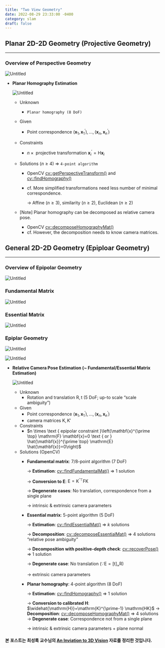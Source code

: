 ```yaml
---
title: "Two View Geometry"
date: 2022-08-29 23:33:00 -0400
category: slam
draft: false
---
```


## Planar 2D-2D Geometry (Projective Geometry)

---

### Overview of Perspective Geometry

![Untitled](/assets/images/Two-view%20Geometry%2082b6f4f5e74d40cfa7c85a983c35a456/Untitled.png)

- **Planar Homography Estimation**

    ![Untitled](/assets/images/Two-view%20Geometry%2082b6f4f5e74d40cfa7c85a983c35a456/Untitled%201.png)

    - Unknown
        - `Planar homography (8 DoF)`
    - Given
        - Point correspondence $\left(\mathbf{x}_{1}, \mathbf{x}_{1}^{\prime}\right), \ldots,\left(\mathbf{x}_{n}, \mathbf{x}_{n}^{\prime}\right)$
    - Constraints
        - $n \times \text { projective transformation } \mathbf{x}_{i}^{\prime}=\mathrm{H} \mathbf{x}_{i}$
    - Solutions ($n \geq 4$) ⇒ `4-point algorithm`
        - OpenCV [cv::getPerspectiveTransform()](https://docs.opencv.org/4.x/da/d54/group__imgproc__transform.html#ga20f62aa3235d869c9956436c870893ae) and [cv::findHomography()](apple.com/kr-edu/store)
        - cf. More simplified transformations need less number of minimal correspondence.

            → Affine ($n \geq 3$), similarity ($n \geq 2$), Euclidean ($n \geq 2$)

    - [Note] Planar homography can be decomposed as relative camera pose.
        - OpenCV [cv::decomposeHomographyMat()](https://docs.opencv.org/4.x/d9/d0c/group__calib3d.html#ga7f60bdff78833d1e3fd6d9d0fd538d92)
        - cf. However, the decomposition needs to know camera matrices.

## General 2D-2D Geometry (Epiploar Geometry)

---

### Overview of Epipolar Geometry

![Untitled](/assets/images/Two-view%20Geometry%2082b6f4f5e74d40cfa7c85a983c35a456/Untitled%202.png)

### Fundamental Matrix

![Untitled](/assets/images/Two-view%20Geometry%2082b6f4f5e74d40cfa7c85a983c35a456/Untitled%203.png)

### Essential Matrix

![Untitled](/assets/images/Two-view%20Geometry%2082b6f4f5e74d40cfa7c85a983c35a456/Untitled%204.png)

### Epiplar Geometry

![Untitled](/assets/images/Two-view%20Geometry%2082b6f4f5e74d40cfa7c85a983c35a456/Untitled%205.png)

![Untitled](/assets/images/Two-view%20Geometry%2082b6f4f5e74d40cfa7c85a983c35a456/Untitled%206.png)

- **Relative Camera Pose Estimation (~ Fundamental/Essential Matrix Estimation)**

    ![Untitled](/assets/images/Two-view%20Geometry%2082b6f4f5e74d40cfa7c85a983c35a456/Untitled%207.png)

    - Unknown
        - Rotation and translation $\mathrm{R,t}$ (5 DoF; up-to scale “scale ambiguity”)
    - Given
        - Point correspondence $\left(\mathbf{x}_1, \mathbf{x}_1^{\prime}\right), \ldots,\left(\mathbf{x}_n, \mathbf{x}_n^{\prime}\right)$
        - camera matrices $\mathrm{K,K'}$
    - Constraints
        - $n \times \text { epipolar constraint }\left(\mathbf{x}^{\prime \top} \mathrm{F} \mathbf{x}=0 \text { or } \hat{\mathbf{x}}^{\prime \top} \mathrm{E} \hat{\mathbf{x}}=0\right)$
    - Solutions (OpenCV)
        - **Fundamental matrix**: 7/8-point algorithm (7 DoF)

            → **Estimation**: [cv::findFundamentalMat()](https://docs.opencv.org/3.4/d9/d0c/group__calib3d.html#ga59b0d57f46f8677fb5904294a23d404a) ⇒ 1 solution

            → **Conversion to $\mathrm{E}$**: $\mathrm{E}=\mathrm{K}^{\prime \top} \mathrm{FK}$

            → **Degenerate cases**: No translation, correspondence from a single plane

            → intrinsic & extrinsic camera parameters

        - **Essential matrix**: 5-point algorithm (5 DoF)

            → **Estimation**: [cv::findEssentialMat()](https://docs.opencv.org/3.4/d9/d0c/group__calib3d.html#ga0b166d41926a7793ab1c351dbaa9ffd4) ⇒ $k$ solutions

            → **Decomposition**: [cv::decomposeEssentialMat()](https://docs.opencv.org/3.4/d9/d0c/group__calib3d.html#ga54a2f5b3f8aeaf6c76d4a31dece85d5d) ⇒ 4 solutions “relative pose ambiguity”

            → **Decomposition with positive-depth check**: [cv::recoverPose()](https://docs.opencv.org/4.x/d9/d0c/group__calib3d.html#ga1b2f149ee4b033c4dfe539f87338e243) ⇒ 1 solution

            → **Degenerate case**: No translation ($\because \mathrm{E}=[\mathrm{t}]_{\times} \mathrm{R}$)

            → extrinsic camera parameters

        - **Planar homography**: 4-point algorithm (8 DoF)

            → **Estimation**: [cv::findHomography()](https://docs.opencv.org/3.4/d9/d0c/group__calib3d.html#ga4abc2ece9fab9398f2e560d53c8c9780) ⇒ 1 solution

            → **Conversion to calibrated $\mathrm{H}$**: $\widehat{\mathrm{H}}=\mathrm{K}^{\prime-1} \mathrm{HK}$
            → **Decomposition**: [cv::decomposeHomographyMat()](https://docs.opencv.org/3.4/d9/d0c/group__calib3d.html#ga7f60bdff78833d1e3fd6d9d0fd538d92) ⇒ 4 solutions
            → **Degenerate case**: Correspondence not from a single plane

            → intrinsic & extrinsic camera parameters + plane normal

#### 본 포스트는 최성록 교수님의 [An Inviation to 3D Vision](http://github.com/sunglok/3dv_tutorial) 자료를 정리한 것입니다.
